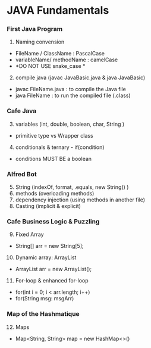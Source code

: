 # JAVA Fundamentals
### First Java Program
1. Naming convension 
- FileName / ClassName : PascalCase
- variableName/ methodName : camelCase
- *DO NOT USE snake_case *
2. compile java (javac JavaBasic.java   & java JavaBasic)
- javac FileName.java : to compile the Java file
- java FileName : to run the compiled file (.class)
### Cafe Java
3. variables (int, double, boolean, char, String )
- primitive type vs Wrapper class
4. conditionals & ternary - if(condition)
- conditions MUST BE a boolean
### Alfred Bot
5. String (indexOf, format, .equals, new String() )
6. methods (overloading methods)
7. dependency injection (using methods in another file)
8. Casting (implicit & explicit)
### Cafe Business Logic & Puzzling
9. Fixed Array
- String[] arr = new String[5];
10. Dynamic array: ArrayList
- ArrayList<String> arr = new ArrayList<String>(); 
11. For-loop & enhanced for-loop
- for(int i = 0; i < arr.length; i++)
- for(String msg: msgArr)
### Map of the Hashmatique
12. Maps 
- Map<String, String> map = new HashMap<>()